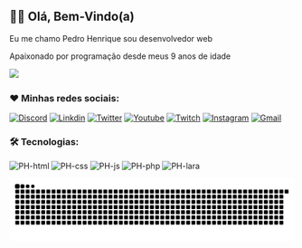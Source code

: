 ## 🙋‍♂️ Olá, Bem-Vindo(a)

Eu me chamo Pedro Henrique sou desenvolvedor web
 
Apaixonado por programação desde meus 9 anos de idade

<div>
  <img height="180em" src="https://github-readme-stats.vercel.app/api?username=phnevesbr&show_icons=true&theme=tokyonight"/>
</div>

### ❤️ Minhas redes sociais:

[![Discord](https://img.shields.io/badge/Discord-7289DA?style=for-the-badge&logo=discord&logoColor=white)]()
[![Linkdin](https://img.shields.io/badge/LinkedIn-0077B5?style=for-the-badge&logo=linkedin&logoColor=white)]()
[![Twitter](https://img.shields.io/badge/Twitter-1DA1F2?style=for-the-badge&logo=twitter&logoColor=white)]()
[![Youtube](https://img.shields.io/badge/YouTube-FF0000?style=for-the-badge&logo=youtube&logoColor=white)](https://www.youtube.com/channel/UC6BqHVYDY-r5i2RkYagmWsw)
[![Twitch](https://img.shields.io/badge/Twitch-9146FF?style=for-the-badge&logo=twitch&logoColor=white)]()
[![Instagram](https://img.shields.io/badge/Instagram-E4405F?style=for-the-badge&logo=instagram&logoColor=white)](https://www.instagram.com/phnevesbr/)
[![Gmail](https://img.shields.io/badge/Gmail-f26e1d?style=for-the-badge&logo=instagram&logoColor=white)](mailto:pedro.le30@gmail.com)

### 🛠️ Tecnologias:

<div>
<img align="center" alt="PH-html" height="30" width="40" src="https://cdn.jsdelivr.net/gh/devicons/devicon/icons/html5/html5-original.svg"/>
<img align="center" alt="PH-css" height="30" width="40" src="https://cdn.jsdelivr.net/gh/devicons/devicon/icons/css3/css3-original.svg"/>
<img align="center" alt="PH-js" height="30" width="40" src="https://cdn.jsdelivr.net/gh/devicons/devicon/icons/javascript/javascript-original.svg"/>
<img align="center" alt="PH-php" height="30" width="40" src="https://cdn.jsdelivr.net/gh/devicons/devicon/icons/php/php-plain.svg"/>
<img align="center" alt="PH-lara" height="30" width="40" src="https://cdn.jsdelivr.net/gh/devicons/devicon/icons/python/python-plain.svg"/>
</div>

  ![Snake animation](https://github.com/phnevesbr/phnevesbr/blob/main/github-contribution-grid-snake.svg)
